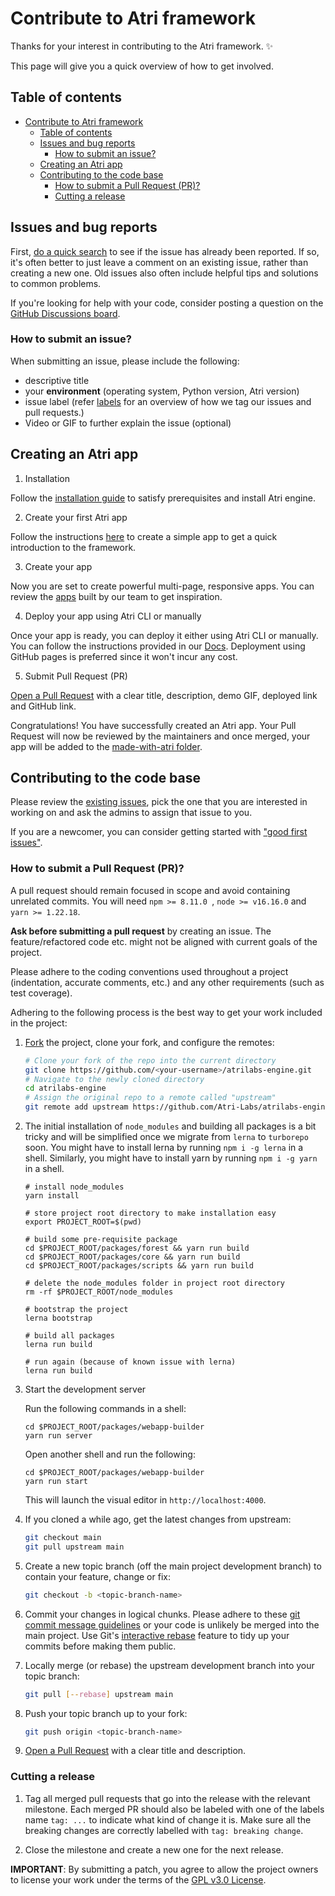 # Contribute to Atri framework

Thanks for your interest in contributing to the Atri framework. ✨

This page will give you a quick overview of how to get involved.

## Table of contents

- [Contribute to Atri framework](#contribute-to-atri-framework)
  - [Table of contents](#table-of-contents)
  - [Issues and bug reports](#issues-and-bug-reports)
    - [How to submit an issue?](#how-to-submit-an-issue)
  - [Creating an Atri app](#creating-an-atri-app)
  - [Contributing to the code base](#contributing-to-the-code-base)
    - [How to submit a Pull Request (PR)?](#how-to-submit-a-pull-request-pr)
    - [Cutting a release](#cutting-a-release)

## Issues and bug reports

First, [do a quick search](https://github.com/Atri-Labs/atrilabs-engine/issues)
to see if the issue has already been reported. If so, it's often better to just
leave a comment on an existing issue, rather than creating a new one. Old issues
also often include helpful tips and solutions to common problems.

If you're looking for help with your code, consider posting a question on the
[GitHub Discussions board](https://github.com/Atri-Labs/atrilabs-engine/discussions).

### How to submit an issue?

When submitting an issue, please include the following:

- descriptive title
- your **environment** (operating system, Python version, Atri version)
- issue label (refer [labels](https://github.com/Atri-Labs/atrilabs-engine/labels) for an overview of how we tag our issues and pull requests.)
- Video or GIF to further explain the issue (optional)

## Creating an Atri app

1. Installation

Follow the [installation guide](https://docs.atrilabs.com/category/installation) to satisfy prerequisites and install Atri engine. 

2. Create your first Atri app

Follow the instructions [here](https://docs.atrilabs.com/getting-started/create-app) to create a simple app to get a quick introduction to the framework.

3. Create your app

Now you are set to create powerful multi-page, responsive apps. You can review the [apps](https://github.com/Atri-Apps) built by our team to get inspiration. 

4. Deploy your app using Atri CLI or manually

Once your app is ready, you can deploy it either using Atri CLI or manually. You can follow the instructions provided in our [Docs](https://docs.atrilabs.com/category/deploy-app). Deployment using GitHub pages is preferred since it won't incur any cost. 

5. Submit Pull Request (PR)

[Open a Pull Request](https://help.github.com/articles/using-pull-requests/) with a clear title, description, demo GIF, deployed link and GitHub link. 

Congratulations! You have successfully created an Atri app. Your Pull Request will now be reviewed by the maintainers and once merged, your app will be added to the [made-with-atri folder](made-with-atri/README.md). 

## Contributing to the code base

Please review the [existing issues](<(https://github.com/Atri-Labs/atrilabs-engine/issues)>), pick the one that you are interested in working on and ask the admins to assign that issue to you.

If you are a newcomer, you can consider getting started with ["good first issues"](https://github.com/Atri-Labs/atrilabs-engine/issues?q=is%3Aissue+is%3Aopen+label%3A%22good+first+issue%22).

### How to submit a Pull Request (PR)?

A pull request should remain focused in scope and avoid containing unrelated commits. You will need `npm >= 8.11.0 `, `node >= v16.16.0` and `yarn >= 1.22.18`.

**Ask before submitting a pull request** by creating an issue. The feature/refactored code etc. might not be aligned with current goals of the project.

Please adhere to the coding conventions used throughout a project (indentation, accurate comments, etc.) and any other requirements (such as test coverage).

Adhering to the following process is the best way to get your work included in the project:

1. [Fork](https://help.github.com/articles/fork-a-repo/) the project, clone your fork, and configure the remotes:

   ```bash
   # Clone your fork of the repo into the current directory
   git clone https://github.com/<your-username>/atrilabs-engine.git
   # Navigate to the newly cloned directory
   cd atrilabs-engine
   # Assign the original repo to a remote called "upstream"
   git remote add upstream https://github.com/Atri-Labs/atrilabs-engine.git
   ```

2. The initial installation of `node_modules` and building all packages is a bit tricky and will be simplified once we migrate from `lerna` to `turborepo` soon. You might have to install lerna by running `npm i -g lerna` in a shell. Similarly, you might have to install yarn by running `npm i -g yarn` in a shell.

   ```
   # install node_modules
   yarn install

   # store project root directory to make installation easy
   export PROJECT_ROOT=$(pwd)

   # build some pre-requisite package
   cd $PROJECT_ROOT/packages/forest && yarn run build
   cd $PROJECT_ROOT/packages/core && yarn run build
   cd $PROJECT_ROOT/packages/scripts && yarn run build

   # delete the node_modules folder in project root directory
   rm -rf $PROJECT_ROOT/node_modules

   # bootstrap the project
   lerna bootstrap

   # build all packages
   lerna run build

   # run again (because of known issue with lerna)
   lerna run build
   ```

3. Start the development server

   Run the following commands in a shell:

   ```
   cd $PROJECT_ROOT/packages/webapp-builder
   yarn run server
   ```

   Open another shell and run the following:

   ```
   cd $PROJECT_ROOT/packages/webapp-builder
   yarn run start
   ```

   This will launch the visual editor in `http://localhost:4000`.

4. If you cloned a while ago, get the latest changes from upstream:

   ```bash
   git checkout main
   git pull upstream main
   ```

5. Create a new topic branch (off the main project development branch) to contain your feature, change or fix:

   ```bash
   git checkout -b <topic-branch-name>
   ```

6. Commit your changes in logical chunks. Please adhere to these [git commit
   message guidelines](https://tbaggery.com/2008/04/19/a-note-about-git-commit-messages.html)
   or your code is unlikely be merged into the main project. Use Git's
   [interactive rebase](https://help.github.com/articles/about-git-rebase/)
   feature to tidy up your commits before making them public.

7. Locally merge (or rebase) the upstream development branch into your topic branch:

   ```bash
   git pull [--rebase] upstream main
   ```

8. Push your topic branch up to your fork:

   ```bash
   git push origin <topic-branch-name>
   ```

9. [Open a Pull Request](https://help.github.com/articles/using-pull-requests/)
   with a clear title and description.

### Cutting a release

1. Tag all merged pull requests that go into the release with the relevant milestone. Each merged PR should also be labeled with one of the labels name `tag: ...` to indicate what kind of change it is. Make sure all the breaking changes are correctly labelled with `tag: breaking change`.

2. Close the milestone and create a new one for the next release.

**IMPORTANT**: By submitting a patch, you agree to allow the project
owners to license your work under the terms of the [GPL v3.0 License](https://github.com/Atri-Labs/atrilabs-engine/blob/main/LICENSE).
